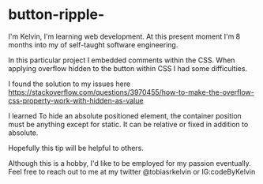 # button-ripple-

I'm Kelvin, I'm learning web development. At this present moment I'm 8 months into my of self-taught software engineering.

In this particular project I embedded comments within the CSS. When applying overflow hidden to the button within CSS I had some difficulties. 

I found the solution to my issues here
https://stackoverflow.com/questions/3970455/how-to-make-the-overflow-css-property-work-with-hidden-as-value

I learned To hide an absolute positioned element, the container position must be anything except for static. It can be relative or fixed in addition to absolute.

Hopefully this tip will be helpful to others. 

Although this is a hobby, I'd like to be employed for my passion eventually. 
Feel free to reach out to me at my twitter @tobiasrkelvin or IG:codeByKelvin

